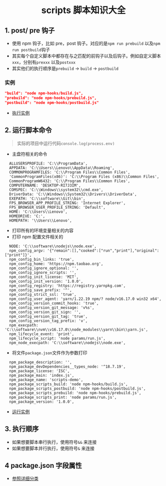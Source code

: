 <h1 align = "center">scripts 脚本知识大全</h1>

## 1. post/ pre 钩子

- 使用 npm 钩子，比如 pre，post 钩子。对应的是`npm run prebuild` 以及`npm run postbuild`钩子
- 其实每个自定义脚本中都存在与之匹配的前钩子以及后钩子。例如自定义脚本`xxx`，分别有`prexxx` 以及`postxxx`
- 其实他们的执行顺序是`prebuild` -> `build` -> `postbuild`

### 实例

```json
"build": "node npm-hooks/build.js",
"prebuild": "node npm-hooks/prebuild.js",
"postbuild": "node npm-hooks/postbuild.js"
```

- [执行实例](https://github.com/a572251465/scripts-demo)

## 2. 运行脚本命令

> 实际的项目中运行代码`console.log(process.env)`

- 主盘符相关的命令

```text
  ALLUSERSPROFILE: 'C:\\ProgramData',
  APPDATA: 'C:\\Users\\Lenovo\\AppData\\Roaming',
  COMMONPROGRAMFILES: 'C:\\Program Files\\Common Files',
  'CommonProgramFiles(x86)': 'C:\\Program Files (x86)\\Common Files',
  CommonProgramW6432: 'C:\\Program Files\\Common Files',
  COMPUTERNAME: 'DESKTOP-RI7J3IM',
  COMSPEC: 'C:\\Windows\\system32\\cmd.exe',
  DriverData: 'C:\\Windows\\System32\\Drivers\\DriverData',
  EXEPATH: 'C:\\software\\Git\\bin',
  FPS_BROWSER_APP_PROFILE_STRING: 'Internet Explorer',
  FPS_BROWSER_USER_PROFILE_STRING: 'Default',
  HOME: 'C:\\Users\\Lenovo',
  HOMEDRIVE: 'C:',
  HOMEPATH: '\\Users\\Lenovo',
```

- 打印所有的环境变量相关的内容
- 打印 npm 配置文件相关的

```text
  NODE: 'C:\\software\\nodejs\\node.exe',
  npm_config_argv: '{"remain":[],"cooked":["run","print"],"original":["print"]}',
  npm_config_bin_links: 'true',
  npm_config_home: 'https://npm.taobao.org',
  npm_config_ignore_optional: '',
  npm_config_ignore_scripts: '',
  npm_config_init_license: 'MIT',
  npm_config_init_version: '1.0.0',
  npm_config_registry: 'https://registry.yarnpkg.com',
  npm_config_save_prefix: '^',
  npm_config_strict_ssl: 'true',
  npm_config_user_agent: 'yarn/1.22.19 npm/? node/v16.17.0 win32 x64',
  npm_config_version_commit_hooks: 'true',
  npm_config_version_git_message: 'v%s',
  npm_config_version_git_sign: '',
  npm_config_version_git_tag: 'true',
  npm_config_version_tag_prefix: 'v',
  npm_execpath: 'C:\\software\\nvm\\v16.17.0\\node_modules\\yarn\\bin\\yarn.js',
  npm_lifecycle_event: 'print',
  npm_lifecycle_script: 'node params/run.js',
  npm_node_execpath: 'C:\\software\\nodejs\\node.exe',
```

- 将文件`package.json`文件作为参数打印

```text
  npm_package_description: '',
  npm_package_devDependencies__types_node: '^18.7.19',
  npm_package_license: 'ISC',
  npm_package_main: 'index.js',
  npm_package_name: 'scripts-demo',
  npm_package_scripts_build: 'node npm-hooks/build.js',
  npm_package_scripts_postbuild: 'node npm-hooks/postbuild.js',
  npm_package_scripts_prebuild: 'node npm-hooks/prebuild.js',
  npm_package_scripts_print: 'node params/run.js',
  npm_package_version: '1.0.0',
```

- [运行实例](https://github.com/a572251465/scripts-demo/tree/main/params)

## 3. 执行顺序

- 如果想要脚本串行执行，使用符号`&&` 来连接
- 如果想要脚本并行执行，使用符号`&` 来连接

## 4 package.json 字段属性

- [参照详细分类](https://blog.csdn.net/qq_34703156/article/details/121401990)
